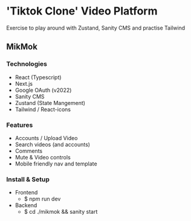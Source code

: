 # 'Tiktok Clone' Video Platform

Exercise to play around with Zustand, Sanity CMS and practise Tailwind

## MikMok

### Technologies
- React (Typescript)
- Next.js
- Google OAuth (v2022)
- Sanity CMS
- Zustand (State Mangement)
- Tailwind / React-icons

### Features
- Accounts / Upload Video
- Search videos (and accounts)
- Comments
- Mute & Video controls
- Mobile friendly nav and template

### Install & Setup
- Frontend
    - $ npm run dev
- Backend
    - $ cd ./mikmok && sanity start